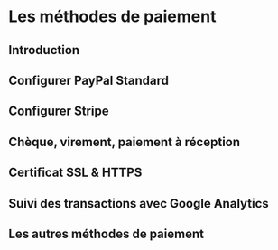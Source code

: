 # Les méthodes de paiement

## Introduction

## Configurer PayPal Standard

## Configurer Stripe

## Chèque, virement, paiement à réception

## Certificat SSL & HTTPS

## Suivi des transactions avec Google Analytics

## Les autres méthodes de paiement
